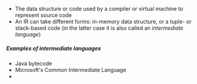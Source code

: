- The data structure or code used by a compiler or virtual machine to represent source code
- An IR can take different forms: in-memory data structure, or a tuple- or stack-based code (in the latter case it is also called an *intermediate language*)

##### Examples of intermediate languages
- Java bytecode
- Microsoft's Common Intermediate Language
- 
